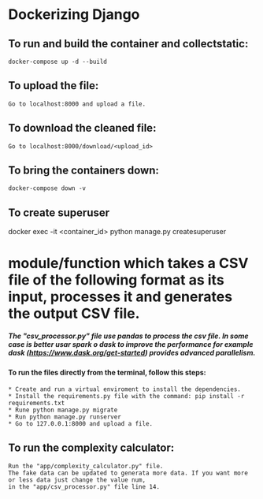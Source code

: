 # Dockerizing Django

## To run and build the container and collectstatic:

    docker-compose up -d --build


## To upload the file:

    Go to localhost:8000 and upload a file.

## To download the cleaned file:
    Go to localhost:8000/download/<upload_id> 
    
## To bring the containers down:
    docker-compose down -v

## To create superuser
docker exec -it <container_id> python manage.py createsuperuser

# module/function which takes a CSV file of the following format as its input, processes it and generates the output CSV file.

##### The "csv_processor.py" file use pandas to process the csv file. In some case is better usar spark o dask to improve the performance for example dask (https://www.dask.org/get-started) provides advanced parallelism.



#### To run the files directly from the terminal, follow this steps:
    * Create and run a virtual enviroment to install the dependencies.
    * Install the requirements.py file with the command: pip install -r requirements.txt
    * Rune python manage.py migrate
    * Run python manage.py runserver
    * Go to 127.0.0.1:8000 and upload a file.

## To run the complexity calculator:
    Run the "app/complexity_calculator.py" file.
    The fake data can be updated to generata more data. If you want more or less data just change the value num,
    in the "app/csv_processor.py" file line 14.